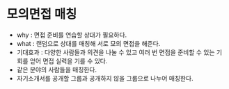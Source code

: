 # 모의면접 매칭

-   why : 면접 준비를 연습할 상대가 필요하다.
-   what : 랜덤으로 상대를 매칭해 서로 모의 면접을 해준다.
-   기대효과 : 다양한 사람들과 의견을 나눌 수 있고 여러 번 면접을 준비할 수 있는 기회를 얻어 면접 실력을 기를 수 있다.
-   같은 분야의 사람들을 매칭한다.
-   자기소개서를 공개할 그룹과 공개하지 않을 그룹으로 나누어 매칭한다.
